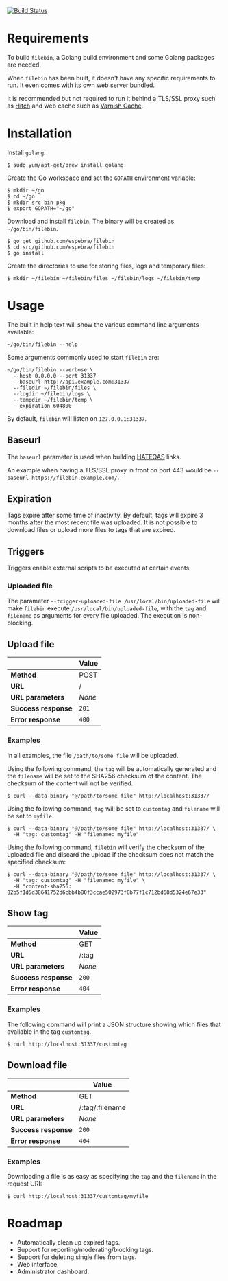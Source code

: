 [![Build Status](https://travis-ci.org/espebra/filebin.svg)](https://travis-ci.org/espebra/filebin)

# Requirements

To build ``filebin``, a Golang build environment and some Golang packages are needed.

When ``filebin`` has been built, it doesn't have any specific requirements to run. It even comes with its own web server bundled.

It is recommended but not required to run it behind a TLS/SSL proxy such as [Hitch](http://hitch-tls.org/) and web cache such as [Varnish Cache](https://www.varnish-cache.org/).

# Installation

Install ``golang``:

```
$ sudo yum/apt-get/brew install golang
```

Create the Go workspace and set the ``GOPATH`` environment variable:

```
$ mkdir ~/go
$ cd ~/go
$ mkdir src bin pkg
$ export GOPATH="~/go"
```

Download and install ``filebin``. The binary will be created as ``~/go/bin/filebin``.

```
$ go get github.com/espebra/filebin
$ cd src/github.com/espebra/filebin
$ go install
```

Create the directories to use for storing files, logs and temporary files:

```
$ mkdir ~/filebin ~/filebin/files ~/filebin/logs ~/filebin/temp
```

# Usage

The built in help text will show the various command line arguments available:

```
~/go/bin/filebin --help
```

Some arguments commonly used to start ``filebin`` are:

```
~/go/bin/filebin --verbose \
  --host 0.0.0.0 --port 31337
  --baseurl http://api.example.com:31337
  --filedir ~/filebin/files \
  --logdir ~/filebin/logs \
  --tempdir ~/filebin/temp \
  --expiration 604800
```

By default, ``filebin`` will listen on ``127.0.0.1:31337``.

## Baseurl

The ``baseurl`` parameter is used when building [HATEOAS](https://en.wikipedia.org/wiki/HATEOAS) links.

An example when having a TLS/SSL proxy in front on port 443 would be ``--baseurl https://filebin.example.com/``.

## Expiration

Tags expire after some time of inactivity. By default, tags will expire 3 months after the most recent file was uploaded. It is not possible to download files or upload more files to tags that are expired.

## Triggers

Triggers enable external scripts to be executed at certain events.

### Uploaded file

The parameter ``--trigger-uploaded-file /usr/local/bin/uploaded-file`` will make ``filebin`` execute ``/usr/local/bin/uploaded-file``, with the ``tag`` and ``filename`` as arguments for every file uploaded. The execution is non-blocking.

## Upload file

|			| Value			|
| --------------------- | ----------------------|
| **Method**		| POST			|
| **URL**		| /			|
| **URL parameters**	| *None*		|
| **Success response**	| ``201``		|
| **Error response**	| ``400``		|

### Examples

In all examples, the file ``/path/to/some file`` will be uploaded.

Using the following command, the ``tag`` will be automatically generated and the ``filename`` will be set to the SHA256 checksum of the content. The checksum of the content will not be verified.

```
$ curl --data-binary "@/path/to/some file" http://localhost:31337/
```

Using the following command, ``tag`` will be set to ``customtag`` and ``filename`` will be set to ``myfile``.

```
$ curl --data-binary "@/path/to/some file" http://localhost:31337/ \
  -H "tag: customtag" -H "filename: myfile"
```

Using the following command, ``filebin`` will verify the checksum of the uploaded file and discard the upload if the checksum does not match the specified checksum:

```
$ curl --data-binary "@/path/to/some file" http://localhost:31337/ \
  -H "tag: customtag" -H "filename: myfile" \
  -H "content-sha256: 82b5f1d5d38641752d6cbb4b80f3ccae502973f8b77f1c712bd68d5324e67e33"
```

## Show tag

|			| Value			|
| --------------------- | ----------------------|
| **Method**		| GET			|
| **URL**		| /:tag			|
| **URL parameters**	| *None*		|
| **Success response**	| ``200``		|
| **Error response**	| ``404``		|

### Examples

The following command will print a JSON structure showing which files that available in the tag ``customtag``.

```
$ curl http://localhost:31337/customtag
```

## Download file

|			| Value			|
| --------------------- | ----------------------|
| **Method**		| GET			|
| **URL**		| /:tag/:filename	|
| **URL parameters**	| *None*		|
| **Success response**	| ``200``		|
| **Error response**	| ``404``		|

### Examples

Downloading a file is as easy as specifying the ``tag`` and the ``filename`` in the request URI:

```
$ curl http://localhost:31337/customtag/myfile
```

# Roadmap

* Automatically clean up expired tags.
* Support for reporting/moderating/blocking tags.
* Support for deleting single files from tags.
* Web interface.
* Administrator dashboard.

